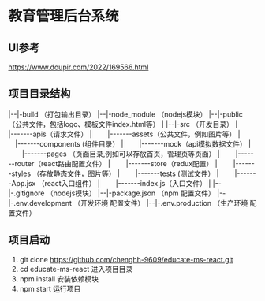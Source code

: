 # 教育管理后台系统

## UI参考
https://www.doupir.com/2022/169566.html

## 项目目录结构
|--|-build （打包输出目录）
|--|-node_module （nodejs模块）
|--|-public （公共文件，包括logo、模板文件index.html等）
|
|--|-src （开发目录）
|   |-------apis（请求文件）
|   |-------assets（公共文件，例如图片等）
|   |-------components (组件目录）
|   |-------mock（api模拟数据文件）
|   |-------pages （页面目录,例如可以存放首页，管理页等页面）
|   |-------router（react路由配置文件）
|   |-------store（redux配置）
|   |-------styles （存放静态文件，图片等）
|   |-------tests (测试文件）
|   |-------App.jsx （react入口组件）
|   |-------index.js（入口文件）
|
|--|-.gitignore （nodejs模块）
|--|-package.json （npm 配置文件）
|--|-.env.development （开发环境 配置文件）
|--|-.env.production （生产环境 配置文件）

## 项目启动

1. git clone https://github.com/chenghh-9609/educate-ms-react.git
2. cd educate-ms-react 进入项目目录
3. npm install  安装依赖模块
4. npm start 运行项目